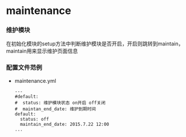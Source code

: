 maintenance
===========

### 维护模块
在初始化模块的setup方法中判断维护模块是否开启，开启则跳转到maintain，maintain用来显示维护页面信息

### 配置文件范例

* maintenance.yml

	```
	---
	#default:
	#  status: 维护模块状态 on开启 off关闭
	#  maintan_end_date: 维护到期时间
	default:
	  status: off
	  maintain_end_date: 2015.7.22 12:00
	...
	```
